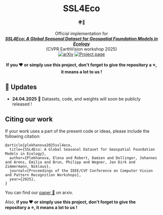 <div align="center">

# SSL4Eco

🌍🌱

Official implementation for
<br>
**[_SSL4Eco: A Global Seasonal Dataset for Geospatial Foundation Models in Ecology_](https://arxiv.org/abs/xxxx.xxx)**
<br>
(CVPR EarthVision workshop 2025)
<br>
[![arXiv](https://img.shields.io/badge/arxiv-xxx.xxx-b31b1b.svg)](https://arxiv.org/abs/xxx.xxx)
[![Project page](https://img.shields.io/badge/Project_page-8A2BE2)](https://ecovision-uzh.github.io/ssl4eco)
<br>
<br>
**If you ❤️ or simply use this project, don't forget to give the repository a ⭐,
it means a lot to us !**
<br>
</div>



## 📰  Updates
- **24.04.2025** 🚧 Datasets, code, and weights will soon be publicly released !


## Citing our work
If your work uses a part of the present code or ideas, please include the following 
citation:

```
@article{plekhanova2025ssl4eco,
  title={SSL4Eco: A Global Seasonal Dataset for Geospatial Foundation Models in Ecology},
  author={Plekhanova, Elena and Robert, Damien and Dollinger, Johannes and Arens, Emilia and Brun, Philipp and Wegner, Jan Dirk and Zimmermann, Niklaus},
  journal={Proceedings of the IEEE/CVF Conference on Computer Vision and Pattern Recognition Workshops},
  year={2025},
}
```

You can find our [paper 📄](https://arxiv.org/abs/xxx.xxx) on arxiv.

Also, **if you ❤️ or simply use this project, don't forget to give the 
repository a ⭐, it means a lot to us !**